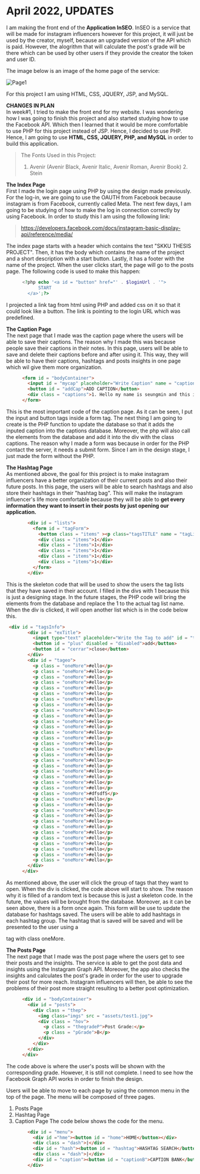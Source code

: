 <h1>April 2022, UPDATES</h1>
I am making the front end of the <b>Application InSEO</b>.
InSEO is a service that will be made for instagram influencers however for this project, it will just be used by the creator, myself, because
an upgraded version of the API which is paid. However, the alogrithm that will calculate the post's grade will be there which can be used by other users
if they provide the creator the token and user ID.

The image below is an image of the home page of the service:

![Page1](https://user-images.githubusercontent.com/101083759/163997074-8aac57c6-31dc-4cb7-aa29-6c7f35e67442.PNG)

For this project I am using HTML, CSS, JQUERY, JSP, and MySQL.

**CHANGES IN PLAN**<br/>
In week#1, I tried to make the front end for my website.
I was wondering how I was going to finish this project and also started studying how to use the Facebook API.
Which then I learned that it would be more comfortable to use PHP for this project instead of JSP.
Hence, I decided to use PHP. <br/> 
Hence, I am going to use **HTML, CSS, JQUERY, PHP, and MySQL** in order to build this application. 

>The Fonts Used in this Project:
> 1. Avenir (Avenir Black, Avenir Italic, Avenir Roman, Avenir Book) 2. Stein

**The Index Page**<br/>
First I made the login page using PHP by using the design made previously. For the log-in, we are going to use the OAUTH from Facebook because instagram is from Facebook, currently called Meta. The next few days, I am going to be studying of how to make the log in connection correctly by using Facebook. In order to study this I am using the following link: <br/>
>https://developers.facebook.com/docs/instagram-basic-display-api/reference/media/

The index page starts with a header which contains the text "SKKU THESIS PROJECT". Then, it has the body which contains the name of the project and a short description with a start button. Lastly, it has a footer with the name of the project. When the user clicks start, the page will go to the posts page. The following code is used to make this happen:
```PHP
      <?php echo '<a id = "button" href="' . $loginUrl . '">
            START
        </a>';?>
 ```
I projected a link tag from html using PHP and added css on it so that it could look like a button. The link is pointing to the login URL which was predefined.

**The Caption Page**<br/>
The next page that I made was the caption page where the users will be able to save their captions. The reason why I made this was because people save their captions in their notes. In this page, users will be able to save and delete their captions before and after using it. This way, they will be able to have their captions, hashtags and posts insights in one page which wil give them more organization.
```HTML
      <form id = "bodyContainer">
        <input id = "mycap" placeholder="Write Caption" name = "caption"></input>
        <button id = "addCap">ADD CAPTION</button>
        <div class = "captions">1. Hello my name is seungmin and this is my thesis project</div>
      </form>
```
This is the most important code of the caption page. As it can be seen, I put the input and button tags inside a form tag. The next thing I am going to create is the PHP function to update the database so that it adds the inputed caption into the captions database. Moreover, the php will also call the elements from the database and add it into the div with the class captions. The reason why I made a form was because in order for the PHP contact the server, it needs a submit form.
Since I am in the design stage, I just made the form without the PHP.

**The Hashtag Page**<br/>
As mentioned above, the goal for this project is to make instagram influencers have a better organization of their current posts and also their future posts. In this page, the users will be able to search hashtags and also store their hashtags in their "hashtag bag". This will make the instagram influencer's life more comfortable because they will be able to **get every information they want to insert in their posts by just opening our application.**
```HTML
        <div id = "lists">
          <form id = "tagForm">
            <button class = "items" ><p class="tagsTITLE" name = "tagList">My Post Tag Number 1</p></button>
            <div class = "items">1</div>
            <div class = "items">1</div>
            <div class = "items">1</div>
            <div class = "items">1</div>
            <div class = "items">1</div>
          </form>
        </div>
```
This is the skeleton code that will be used to show the users the tag lists that they have saved in their account. I filled in the divs with 1 because this is just a designing stage. In the future stages, the PHP code will bring the elements from the database and replace the 1 to the actual tag list name. When the div is clicked, it will open another list which is in the code below this. 

```HTML
 <div id = "tagsInfo">
        <div id = "exTitle">
          <input type="text" placeholder="Write the Tag to add" id = "tagAd"></input>
          <button id = "plus" disabled = "disabled">add</button>
          <button id = "cerrar">close</button>
        </div>
        <div id = "tageo">
          <p class = "oneMore">#ello</p>
          <p class = "oneMore">#ello</p>
          <p class = "oneMore">#ello</p>
          <p class = "oneMore">#ello</p>
          <p class = "oneMore">#ello</p>
          <p class = "oneMore">#ello</p>
          <p class = "oneMore">#ello</p>
          <p class = "oneMore">#ello</p>
          <p class = "oneMore">#ello</p>
          <p class = "oneMore">#ello</p>
          <p class = "oneMore">#ello</p>
          <p class = "oneMore">#ello</p>
          <p class = "oneMore">#ello</p>
          <p class = "oneMore">#ello</p>
          <p class = "oneMore">#ello</p>
          <p class = "oneMore">#ello</p>
          <p class = "oneMore">#ello</p>
          <p class = "oneMore">#ello</p>
          <p class = "oneMore">#ello</p>
          <p class = "oneMore">#ello</p>
          <p class = "oneMore">#ello</p>
          <p class = "oneMore">#ello</p>
          <p class = "oneMore">#ello</p>
          <p class = "oneMore">#dfsdfS</p>
          <p class = "oneMore">#ello</p>
          <p class = "oneMore">#ello</p>
          <p class = "oneMore">#ello</p>
          <p class = "oneMore">#ello</p>
          <p class = "oneMore">#ello</p>
          <p class = "oneMore">#ello</p>
          <p class = "oneMore">#ello</p>
          <p class = "oneMore">#ello</p>
          <p class = "oneMore">#ello</p>
          <p class = "oneMore">#ello</p>
          <p class = "oneMore">#ello</p>
          <p class = "oneMore">#ello</p>
        </div>
      </div>
```
As mentioned above, the user will click the group of tags that they want to open. When the div is clicked, the code above will start to show. The reason why it is filled of a random text is because this is just a skeleton code. In the future, the values will be brought from the database. Moreover, as it can be seen above, there is a form once again. This form will be use to update the database for hashtags saved. The users will be able to add hashtags in each hashtag group. The hashtag that is saved will be saved and will be presented to the user using a <p> tag with class oneMore. 

**The Posts Page**<br/>
The next page that I made was the post page where the users get to see their posts and the insights. The service is able to get the post data and insights using the Instagram Graph API. Moreover, the app also checks the insights and calculates the post's grade in order for the user to upgrade their post for more reach. Instagram influencers will then, be able to see the problems of their post more straight resulting to a better post optimization. 
```HTML
      <div id = "bodyContainer">
        <div id = "posts">
          <div class = "thep">
            <img class="imgs" src = "assets/test1.jpg">
            <div class = "hov">
              <p class = "thegradeP">Post Grade:</p>
              <p class = "pGrade">B</p>
            </div>
          </div>
        </div>
      </div>
```
The code above is where the user's posts will be shown with the corresponding grade. However, it is still not complete. I need to see how the Facebook Graph API works in order to finish the design.

Users will be able to move to each page by using the common menu in the top of the page. The menu will be composed of three pages.
  1. Posts Page
  2. Hashtag Page
  3. Caption Page
The code below shows the code for the menu.
```HTML
        <div id = "menu">
          <div id ="hme"><button id = "home">HOME</button></div>
          <div class = "dash">|</div>
          <div id = "hash"><button id = "hashtag">HASHTAG SEARCH</button></div>
          <div class = "dash">|</div>
          <div id = "caption"><button id = "captionB">CAPTION BANK</button></div>
        </div>
```
